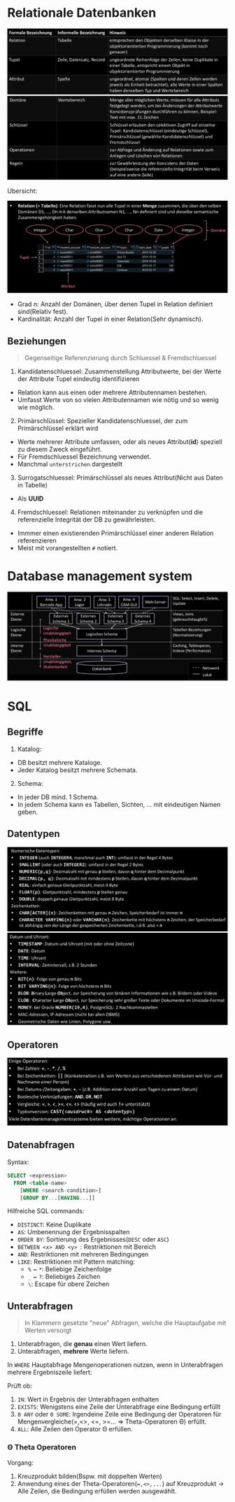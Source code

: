 # Relationale Datenbanken

![Basics](./img/basics.png)
![Basics 2](./img/basics2.png)

Ubersicht:

![Overview](./img/overview.png)

* Grad n: Anzahl der Domänen, über denen Tupel in Relation definiert sind(Relativ fest).
* Kardinalität: Anzahl der Tupel in einer Relation(Sehr dynamisch).

## Beziehungen

> Gegenseitige Referenzierung durch Schluessel & Fremdschluessel

1. Kandidatenschluessel: Zusammenstellung Attributwerte, bei der Werte der Attribute Tupel eindeutig identifizieren
  * Relation kann aus einen oder mehrere Attributennamen bestehen.
  * Umfasst Werte von so vielen Attributennamen wie nötig und so wenig wie möglich.
2. Primärschlüssel: Spezieller Kandidatenschluessel, der zum Primärschlüssel erklärt wird
  * Werte mehrerer Attribute umfassen, oder als neues Attribut(**id**) speziell zu diesem Zweck eingeführt.
  * Für Fremdschluessel Bezeichnung verwendet.
  * Manchmal `unterstrichen` dargestellt
3. Surrogatschluessel: Primärschlüssel als neues Attribut(Nicht aus Daten in Tabelle)
  * Als __UUID__
4. Fremdschluessel: Relationen miteinander zu verknüpfen und die referenzielle Integrität der DB zu gewährleisten.
  * Immmer einen existierenden Primärschlüssel einer anderen Relation referenzieren
  * Meist mit vorangestellten `#` notiert.

# Database management system

![DBMS](./img/dbms.png)

<!-- TODO beschr. der Einzelnen Schichten  ? -->

# SQL

## Begriffe

1. Katalog:
  * DB besitzt mehrere Kataloge.
  * Jeder Katalog besitzt mehrere Schemata.
2. Schema:
  * In jeder DB mind. 1 Schema.
  * In jedem Schema kann es Tabellen, Sichten, ... mit eindeutigen Namen geben.

## Datentypen

![Datentypen](./img/datentypen1.png)
![Datentypen](./img/datentypen2.png)

## Operatoren

![Operatoren](./img/operatoren.png)

## Datenabfragen

Syntax:

```SQL
SELECT <expression>
  FROM <table-name>
    [WHERE <search-condition>]
    [GROUP BY...[HAVING...]]
```

Hilfreiche SQL commands:

* `DISTINCT`: Keine Duplikate
* `AS`: Umbenennung der Ergebnisspalten
* `ORDER BY`: Sortierung des Ergebnisses(`DESC` oder `ASC`)
* `BETWEEN <x> AND <y> `: Restriktionen mit Bereich
* `AND`: Restriktionen mit mehreren Bedingungen
* `LIKE`: Restriktionen mit Pattern matching:
  * `%` ~ `*`: Beliebige Zeichenfolge
  * `_`  ~ `?`: Beliebiges Zeichen
  * `\`: Escape für obere Zeichen

## Unterabfragen

> In Klammern gesetzte "neue" Abfragen, welche die Hauptaufgabe mit Werten versorgt

1. Unterabfragen, die **genau** einen Wert liefern.
2. Unterabfragen, **mehrere** Werte liefern.

In `WHERE` Hauptabfrage Mengenoperationen nutzen, wenn in Unterabfragen mehrere Ergebniszeile liefert:

Prüft ob:

1. `IN`: Wert in Ergebnis der Unterabfragen enthalten
2. `EXISTS`: Wenigstens eine Zeile der Unterabfrage eine Bedingung erfüllt
3. `Θ ANY` oder `Θ SOME`: Irgendeine Zeile eine Bedingung der Operatoren für Mengenvergleiche(=,<>, <=, >=... => Theta-Operatoren Θ) erfüllt.
4. `ALL`: Alle Zeilen den Operator Θ erfüllen.

### Θ Theta Operatoren

Vorgang:

1. Kreuzprodukt bilden(Bspw. mit doppelten Werten)
2. Anwendung eines der Theta-Operatoren(`=,<>,...`) auf Kreuzprodukt -> Alle Zeilen, die Bedingung erfüllen werden ausgewählt.

<!-- WIP Slide 89 -->
